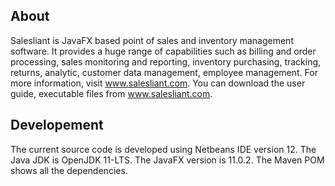 
About
-----

Salesliant is JavaFX based point of sales and inventory management software. It provides a huge range of capabilities such as billing and order processing, sales monitoring and reporting, inventory purchasing, tracking, returns, analytic, customer data management, employee management. For more information, visit www.salesliant.com. You can download the user guide, executable files from www.salesliant.com.

Developement
------------

The current source code is developed using Netbeans IDE version 12. The Java JDK is OpenJDK 11-LTS. The JavaFX version is 11.0.2. The Maven POM shows all the dependencies.
